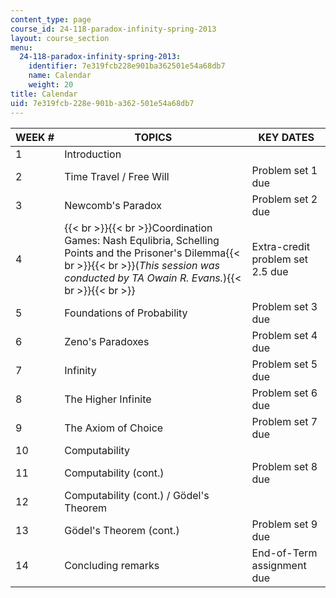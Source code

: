 ```yaml
---
content_type: page
course_id: 24-118-paradox-infinity-spring-2013
layout: course_section
menu:
  24-118-paradox-infinity-spring-2013:
    identifier: 7e319fcb228e901ba362501e54a68db7
    name: Calendar
    weight: 20
title: Calendar
uid: 7e319fcb-228e-901b-a362-501e54a68db7
---
```


| WEEK # | TOPICS | KEY DATES |
| --- | --- | --- |
| 1 | Introduction |   |
| 2 | Time Travel / Free Will | Problem set 1 due |
| 3 | Newcomb's Paradox | Problem set 2 due |
| 4 | {{< br >}}{{< br >}}Coordination Games: Nash Equlibria, Schelling Points and the Prisoner's Dilemma{{< br >}}{{< br >}}(_This session was conducted by TA Owain R. Evans._){{< br >}}{{< br >}} | Extra-credit problem set 2.5 due |
| 5 | Foundations of Probability | Problem set 3 due |
| 6 | Zeno's Paradoxes | Problem set 4 due |
| 7 | Infinity | Problem set 5 due |
| 8 | The Higher Infinite | Problem set 6 due |
| 9 | The Axiom of Choice | Problem set 7 due |
| 10 | Computability |   |
| 11 | Computability (cont.) | Problem set 8 due |
| 12 | Computability (cont.) / Gödel's Theorem |   |
| 13 | Gödel's Theorem (cont.) | Problem set 9 due |
| 14 | Concluding remarks | End-of-Term assignment due